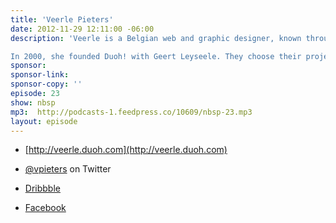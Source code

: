 ```yaml
---
title: 'Veerle Pieters'
date: 2012-11-29 12:11:00 -06:00
description: 'Veerle is a Belgian web and graphic designer, known throughout the world for her elegantly designed web projects, her tutorials promoting CSS, and her articles and blog posts on graphic design, web design, and modern home design.

In 2000, she founded Duoh! with Geert Leyseele. They choose their projects based on how well they connect with a company, and have worked on everything from ExpressionEngine 2.0’s GUI to innovative, creative projects for the Library of Congress and sites for businesses large and small.'
sponsor:
sponsor-link:
sponsor-copy: ''
episode: 23
show: nbsp
mp3:  http://podcasts-1.feedpress.co/10609/nbsp-23.mp3
layout: episode
---
```


-  [http://veerle.duoh.com](http://veerle.duoh.com)

-  [@vpieters](http://twitter.com/vpieters) on Twitter

-  [Dribbble](http://dribbble.com/players/veerlepieters)

-  [Facebook](https://www.facebook.com/veerle.pieters)
